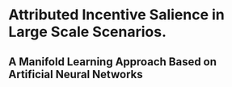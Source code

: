 # Attributed Incentive Salience in Large Scale Scenarios.
## A Manifold Learning Approach Based on Artificial Neural Networks
